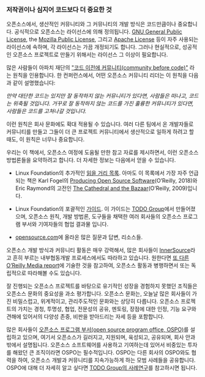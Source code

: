 ﻿### 저작권이나 심지어 코드보다 더 중요한 것

오픈소스에서, 생산적인 커뮤니티와 그 커뮤니티의 개발 방식은 코드만큼이나 중요합니다.
공식적으로 오픈소스는 라이선스에 의해 정의됩니다. 
[GNU General Public License](https://www.gnu.org/licenses/licenses.en.html), the [Mozilla Public License](https://www.mozilla.org/en-US/MPL/), 그리고 [Apache License](https://www.apache.org/licenses/) 등이 자주 사용되는 라이선스에 속하며, 각 라이선스는 가끔 개정되기도 합니다.
그러나 현실적으로, 성공적인 오픈소스 프로젝트로 만들기 위해서는 라이선스 그 이상이 필요합니다.

많은 사람들이 아파치 재단의 ["코드 이전에 커뮤니티(community before code)"](https://community.apache.org/newbiefaq.html) 라는 원칙을 인용합니다.
한 컨퍼런스에서, 어떤 오픈소스 커뮤니티 리더는 이 원칙을 다음과 같이 설명했습니다:

 *만약 대단한 코드는 있지만 잘 동작하지 않는 커뮤니티가 있다면, 사람들은 떠나고, 코드는 위축될 것입니다. 거꾸로 잘 동작하지 않는 코드를 가진 훌륭한 커뮤니티가 있다면, 사람들은 코드를 고쳐나갈 것입니다.*
 
이런 원칙은 회사 문화에도 확대 적용될 수 있습니다. 여러 다른 팀에서 온 개발자들로 커뮤니티를 만들고 그들이 더 큰 프로젝트 커뮤니티에서 생산적으로 일하게 하려고 할 때도, 이 원칙은 너무나 중요합니다. 

우리는 이 책에서, 오픈소스 여정에 도움될 만한 참고 자료를 제시하면서, 이런 오픈소스 방법론들을 요약하려고 합니다. 더 자세한 정보는 다음에서 얻을 수 있습니다.

- Linux Foundation의 추가적인 [읽을 거리 목록](https://www.linuxfoundation.org/resources/open-source-guides/open-source-guides-reading-list/). 아마도 이 목록에서 가장 자주 언급되는 책은 Karl Fogel의 [Producing Open Source Software](https://producingoss.com)(O’Reilly, 2018)와 Eric Raymond의 고전인 [The Cathedral and the Bazaar](http://www.catb.org/esr/writings/cathedral-bazaar/)(O’Reilly, 2009)입니다.

- Linux Foundation의 포괄적인 [가이드](https://www.linuxfoundation.org/resources/open-source-guides/). 이 가이드는 [TODO Group](https://todogroup.org/blog/todo-becomes-lf-collaborative-project/)에서 만들어졌으며, 오픈소스 원칙, 개발 방법론, 도구들을 채택한 여러 회사들의 오픈소스 프로그램 부서와 기여자들의 협업 결과물 입니다.

- [opensource.com](https://opensource.com/resources)에 올라온 많은 질문과 답변, 리소스들.

오픈소스 개발 방식과 커뮤니티 활동은 매우 강력해서, 많은 회사들이 [InnerSource](https://paypal.github.io/InnerSourceCommons/)라고 흔히 부르는 내부협동개발 프로세스에서도 따라하고 있습니다.
원한다면 [또 다른 O’Reilly Media report](https://www.oreilly.com/programming/free/getting-started-with-innersource.csp)에 기술한 것을 참고하여, 오픈소스 활동과 병행하면서 또는 독립적으로 따라해볼 수도 있습니다.

잘 진행되는 오픈소스 프로젝트를 바탕으로 유기적인 성장을 경험하지 못했던 조직들은 오픈소스 문화의 중요성을 과소 평가합니다. 오픈소스 문화는, 오늘날 많은 회사들이 가진 비밀스럽고, 위계적이고, 관리주도적인 문화와는 상당히 다릅니다. 오픈소스 프로젝트의 가치는 경청, 투명성, 협업, 전문성의 공유, 멘토링, 장점에 대한 인정, 기능 요구와 견해에 있어서의 다양성 존중, 비판을 받아드리는 자세 등을 포함합니다.

많은 회사들이 [오픈소스 프로그램 부서(open source program office, OSPO)](https://github.com/todogroup/guides/blob/master/creating-an-open-source-program.md)를 설립하고 있으며, 여기서 오픈소스가 길러지고, 지원되며, 육성되고, 공유되며, 회사 안과 밖에서 설명됩니다. 오픈소스 소프트웨어를 사용하고 기여하는데 있어서 비중있는 투자를 해왔던 큰 조직이라면 OSPO는 필수적입니다. OSPO는 다른 회사의 OSPO와도 협력을 하여, 오픈소스 개발과 커뮤니티를 지속가능하게 하는 모범 사례들을 공유합니다. OSPO에 대해 더 자세히 알고 싶다면 [TODO Group의 사례연구](https://github.com/todogroup/guides)를 참고하시면 됩니다.
